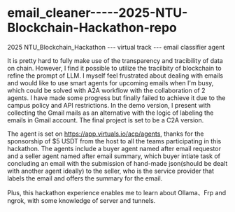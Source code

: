 # email_cleaner-----2025-NTU-Blockchain-Hackathon-repo
2025 NTU_Blockchain_Hackathon --- virtual track --- email classifier agent

It is pretty hard to fully make use of the transparency and tracibility of data on chain. However, I find it possible to utilize the tracilbity of blockchain to refine the prompt of LLM. I myself feel frustrated about dealing with emails and would like to use smart agents for upcoming emails when I'm busy, which could be solved with A2A workflow with the collaboration of 2 agents. I have made some progress but finally failed to achieve it due to the campus policy and API restrictions. In the demo version, I present with collecting the Gmail mails as an alternative with the logic of labeling the emails in Gmail account. The final project is set to be a C2A version.

The agent is set on https://app.virtuals.io/acp/agents, thanks for the sponsorship of $5 USDT from the host to all the teams participating in this hackathon. The agents include a buyer agent named after email requestor and a seller agent named after email summary, which buyer intiate task of concluding an email with the submission of hand-made json(should be dealt with another agent ideally) to the seller, who is the service provider that labels the email and offers the summary for the email.

Plus, this hackathon experience enables me to learn about Ollama、Frp and ngrok, with some knowledge of server and tunnels.


